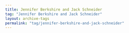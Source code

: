 ```yaml
---
title: Jennifer Berkshire and Jack Schneider
tag: "Jennifer Berkshire and Jack Schneider"
layout: archive-tags
permalink: "tag/jennifer-berkshire-and-jack-schneider"
---
```

